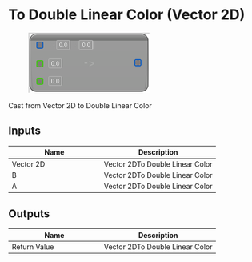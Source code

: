 # To Double Linear Color (Vector 2D)

<div align="left" data-full-width="false">

<figure><img src="to_double_linear_color_-vector_2d.png" alt=""><figcaption></figcaption></figure>

</div>

Cast from Vector 2D to Double Linear Color

## Inputs

<table>
<thead><tr><th width="170">Name</th><th>Description</th></tr></thead>
<tbody>
<tr><td>Vector 2D</td><td>Vector 2DTo Double Linear Color</td></tr>
<tr><td>B</td><td>Vector 2DTo Double Linear Color</td></tr>
<tr><td>A</td><td>Vector 2DTo Double Linear Color</td></tr>
</tbody>
</table>

## Outputs

<table>
<thead><tr><th width="170">Name</th><th>Description</th></tr></thead>
<tbody>
<tr><td>Return Value</td><td>Vector 2DTo Double Linear Color</td></tr>
</tbody>
</table>